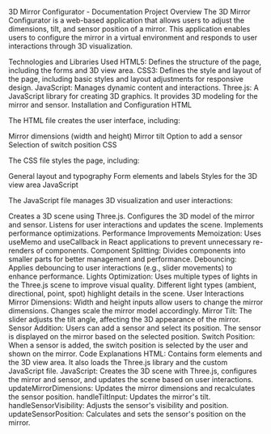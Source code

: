 3D Mirror Configurator - Documentation
Project Overview
The 3D Mirror Configurator is a web-based application that allows users to adjust the dimensions, tilt, and sensor position of a mirror. This application enables users to configure the mirror in a virtual environment and responds to user interactions through 3D visualization.

Technologies and Libraries Used
HTML5: Defines the structure of the page, including the forms and 3D view area.
CSS3: Defines the style and layout of the page, including basic styles and layout adjustments for responsive design.
JavaScript: Manages dynamic content and interactions.
Three.js: A JavaScript library for creating 3D graphics. It provides 3D modeling for the mirror and sensor.
Installation and Configuration
HTML

The HTML file creates the user interface, including:

Mirror dimensions (width and height)
Mirror tilt
Option to add a sensor
Selection of switch position
CSS

The CSS file styles the page, including:

General layout and typography
Form elements and labels
Styles for the 3D view area
JavaScript

The JavaScript file manages 3D visualization and user interactions:

Creates a 3D scene using Three.js.
Configures the 3D model of the mirror and sensor.
Listens for user interactions and updates the scene.
Implements performance optimizations.
Performance Improvements
Memoization: Uses useMemo and useCallback in React applications to prevent unnecessary re-renders of components.
Component Splitting: Divides components into smaller parts for better management and performance.
Debouncing: Applies debouncing to user interactions (e.g., slider movements) to enhance performance.
Lights Optimization: Uses multiple types of lights in the Three.js scene to improve visual quality. Different light types (ambient, directional, point, spot) highlight details in the scene.
User Interactions
Mirror Dimensions: Width and height inputs allow users to change the mirror dimensions. Changes scale the mirror model accordingly.
Mirror Tilt: The slider adjusts the tilt angle, affecting the 3D appearance of the mirror.
Sensor Addition: Users can add a sensor and select its position. The sensor is displayed on the mirror based on the selected position.
Switch Position: When a sensor is added, the switch position is selected by the user and shown on the mirror.
Code Explanations
HTML: Contains form elements and the 3D view area. It also loads the Three.js library and the custom JavaScript file.
JavaScript: Creates the 3D scene with Three.js, configures the mirror and sensor, and updates the scene based on user interactions.
updateMirrorDimensions: Updates the mirror dimensions and recalculates the sensor position.
handleTiltInput: Updates the mirror's tilt.
handleSensorVisibility: Adjusts the sensor's visibility and position.
updateSensorPosition: Calculates and sets the sensor's position on the mirror.